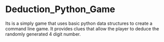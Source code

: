 # Deduction_Python_Game
Its is a simply game that uses basic python data structures to create a command line game. It provides clues that allow the player to deduce the randomly generated 4 digit number.
